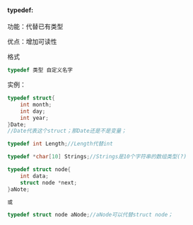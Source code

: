 #### typedef:

功能：代替已有类型

优点：增加可读性

格式

```c
typedef 类型 自定义名字			
```

实例：

```c
typedef struct{
	int month;
	int day;
	int year;
}Date;
//Date代表这个struct；那Date还是不是变量；
```

```c
typedef int Length;//Length代替int

typedef *char[10] Strings;//Strings是10个字符串的数组类型(?)

typedef struct node{
	int data;
	struct node *next;
}aNote;

或

typedef struct node aNode;//aNode可以代替struct node；
```

